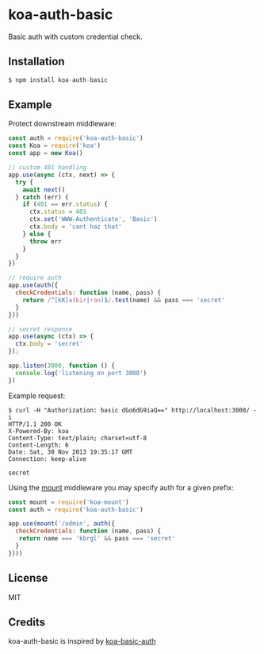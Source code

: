 # koa-auth-basic

  Basic auth with custom credential check.

## Installation

```js
$ npm install koa-auth-basic
```

## Example

  Protect downstream middleware:

```js
const auth = require('koa-auth-basic')
const Koa = require('koa')
const app = new Koa()

// custom 401 handling
app.use(async (ctx, next) => {
  try {
    await next()
  } catch (err) {
    if (401 == err.status) {
      ctx.status = 401
      ctx.set('WWW-Authenticate', 'Basic')
      ctx.body = 'cant haz that'
    } else {
      throw err
    }
  }
})

// require auth
app.use(auth({
  checkCredentials: function (name, pass) {
    return /^[kK]a(bir|ran)$/.test(name) && pass === 'secret'
  }
}))

// secret response
app.use(async (ctx) => {
  ctx.body = 'secret'
});

app.listen(3000, function () {
  console.log('listening on port 3000')
})
```

  Example request:

```
$ curl -H "Authorization: basic dGo6dG9iaQ==" http://localhost:3000/ -i
HTTP/1.1 200 OK
X-Powered-By: koa
Content-Type: text/plain; charset=utf-8
Content-Length: 6
Date: Sat, 30 Nov 2013 19:35:17 GMT
Connection: keep-alive

secret
```

 Using the [mount](https://github.com/koajs/mount) middleware you may specify auth for a given prefix:

```js
const mount = require('koa-mount')
const auth = require('koa-auth-basic')

app.use(mount('/admin', auth({
  checkCredentials: function (name, pass) {
   return name === 'kbrgl' && pass === 'secret'
  }
})))
```

## License

  MIT

## Credits
koa-auth-basic is inspired by [koa-basic-auth](https://github.com/koajs/basic-auth)